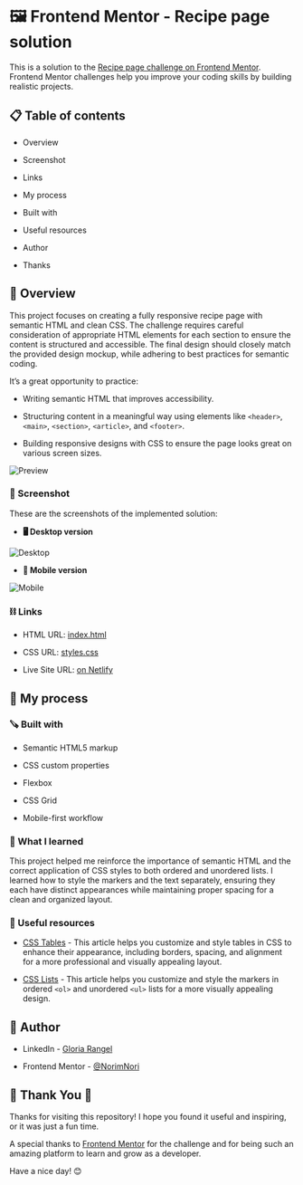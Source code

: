 #  🖼 Frontend Mentor - Recipe page solution

This is a solution to the [Recipe page challenge on Frontend Mentor](https://www.frontendmentor.io/challenges/recipe-page-KiTsR8QQKm). Frontend Mentor challenges help you improve your coding skills by building realistic projects.

##  📋 Table of contents

-  Overview

-  Screenshot

-  Links

-  My process

-  Built with

-  Useful resources

-  Author

-  Thanks

##  📖 Overview

This project focuses on creating a fully responsive recipe page with semantic HTML and clean CSS. The challenge requires careful consideration of appropriate HTML elements for each section to ensure the content is structured and accessible. The final design should closely match the provided design mockup, while adhering to best practices for semantic coding.

It’s a great opportunity to practice:

-  Writing semantic HTML that improves accessibility.

-  Structuring content in a meaningful way using elements like `<header>`, `<main>`, `<section>`, `<article>`, and `<footer>`.

-  Building responsive designs with CSS to ensure the page looks great on various screen sizes.

![Preview](./images/preview.jpg)

###  📸 Screenshot

These are the screenshots of the implemented solution:

-  **🖥️ Desktop version**

![Desktop](./images/recipe-desktop.png)

-  **📱 Mobile version**

![Mobile](./images/recipe-mobile.png)

###  ⛓️ Links

-  HTML URL: [index.html](https://github.com/NorimNori/recipe-page/blob/main/index.html)

-  CSS URL: [styles.css](https://github.com/NorimNori/recipe-page/blob/main/styles.css)

-  Live Site URL: [on Netlify](https://recipe-page-by-gr.netlify.app/)

##  📌 My process

###  🪚 Built with

-  Semantic HTML5 markup

-  CSS custom properties

-  Flexbox

-  CSS Grid

-  Mobile-first workflow

###  🔬 What I learned

This project helped me reinforce the importance of semantic HTML and the correct application of CSS styles to both ordered and unordered lists. I learned how to style the markers and the text separately, ensuring they each have distinct appearances while maintaining proper spacing for a clean and organized layout.

###  📝 Useful resources

-  [CSS Tables](https://www.w3schools.com/css/css_table.asp) - This article helps you customize and style tables in CSS to enhance their appearance, including borders, spacing, and alignment for a more professional and visually appealing layout.

-  [CSS Lists](https://www.w3schools.com/css/css_list.asp) - This article helps you customize and style the markers in ordered `<ol>` and unordered `<ul>` lists for a more visually appealing design.

##  👋 Author

-  LinkedIn - [Gloria Rangel](https://www.linkedin.com/in/gloria-rangel-06b960306/)

-  Frontend Mentor - [@NorimNori](https://www.frontendmentor.io/profile/NorimNori)


##  🌟 Thank You 🌟

Thanks for visiting this repository! I hope you found it useful and inspiring, or it was just a fun time.

A special thanks to [Frontend Mentor](https://www.frontendmentor.io) for the challenge and for being such an amazing platform to learn and grow as a developer.

Have a nice day! 😊
